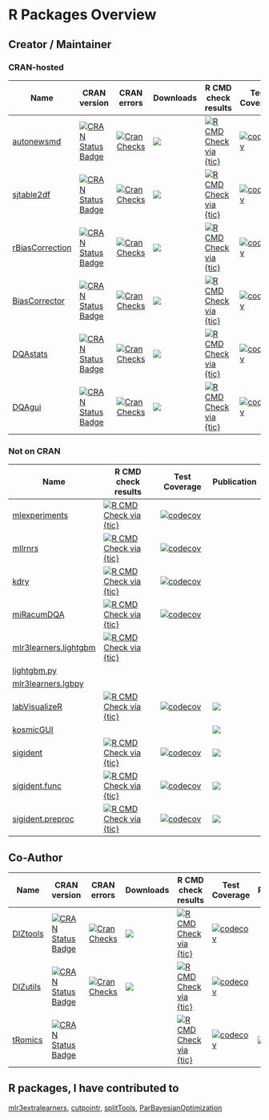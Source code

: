 # R Packages Overview

## Creator / Maintainer

### CRAN-hosted

<center>

| Name | CRAN version | CRAN errors | Downloads | R CMD check results | Test Coverage | Publication | 
| ---- | ------------ | ----------- | --------- | ------------------- | ------------- | ----------- | 
| [autonewsmd](https://github.com/kapsner/autonewsmd) | [![CRAN Status Badge](https://www.r-pkg.org/badges/version-ago/autonewsmd)](https://cran.r-project.org/package=autonewsmd) | [![Cran Checks](https://cranchecks.info/badges/worst/autonewsmd)](https://cran.r-project.org/web/checks/check_results_autonewsmd.html) | [![](http://cranlogs.r-pkg.org/badges/grand-total/autonewsmd?color=blue)](https://cran.r-project.org/package=autonewsmd) | [![R CMD Check via {tic}](https://github.com/kapsner/autonewsmd/workflows/R%20CMD%20Check%20via%20{tic}/badge.svg?branch=main)](https://github.com/kapsner/autonewsmd) | [![codecov](https://codecov.io/gh/kapsner/autonewsmd/branch/main/graph/badge.svg)](https://app.codecov.io/gh/kapsner/autonewsmd) | |
| [sjtable2df](https://github.com/kapsner/sjtable2df) | [![CRAN Status Badge](https://www.r-pkg.org/badges/version-ago/sjtable2df)](https://cran.r-project.org/package=sjtable2df) | [![Cran Checks](https://cranchecks.info/badges/worst/sjtable2df)](https://cran.r-project.org/web/checks/check_results_sjtable2df.html) | [![](http://cranlogs.r-pkg.org/badges/grand-total/sjtable2df?color=blue)](https://cran.r-project.org/package=sjtable2df) | [![R CMD Check via {tic}](https://github.com/kapsner/sjtable2df/workflows/R%20CMD%20Check%20via%20{tic}/badge.svg?branch=main)](https://github.com/kapsner/sjtable2df) | [![codecov](https://codecov.io/gh/kapsner/sjtable2df/branch/main/graph/badge.svg)](https://app.codecov.io/gh/kapsner/sjtable2df) | |
| [rBiasCorrection](https://github.com/kapsner/rBiasCorrection) | [![CRAN Status Badge](https://www.r-pkg.org/badges/version-ago/rBiasCorrection)](https://cran.r-project.org/package=rBiasCorrection) | [![Cran Checks](https://cranchecks.info/badges/worst/rBiasCorrection)](https://cran.r-project.org/web/checks/check_results_rBiasCorrection.html) | [![](http://cranlogs.r-pkg.org/badges/grand-total/rBiasCorrection?color=blue)](https://cran.r-project.org/package=rBiasCorrection) | [![R CMD Check via {tic}](https://github.com/kapsner/rBiasCorrection/workflows/R%20CMD%20Check%20via%20{tic}/badge.svg?branch=master)](https://github.com/kapsner/rBiasCorrection) | [![codecov](https://codecov.io/gh/kapsner/rBiasCorrection/branch/master/graph/badge.svg)](https://app.codecov.io/gh/kapsner/rBiasCorrection) | [![](https://img.shields.io/badge/doi-10.1002/ijc.33681-yellow.svg)](https://doi.org/10.1002/ijc.33681) |
| [BiasCorrector](https://github.com/kapsner/BiasCorrector) | [![CRAN Status Badge](https://www.r-pkg.org/badges/version-ago/BiasCorrector)](https://cran.r-project.org/package=BiasCorrector) | [![Cran Checks](https://cranchecks.info/badges/worst/BiasCorrector)](https://cran.r-project.org/web/checks/check_results_BiasCorrector.html) | [![](http://cranlogs.r-pkg.org/badges/grand-total/BiasCorrector?color=blue)](https://cran.r-project.org/package=BiasCorrector) | [![R CMD Check via {tic}](https://github.com/kapsner/BiasCorrector/workflows/R%20CMD%20Check%20via%20{tic}/badge.svg?branch=master)](https://github.com/kapsner/BiasCorrector) | [![codecov](https://codecov.io/gh/kapsner/BiasCorrector/branch/master/graph/badge.svg)](https://app.codecov.io/gh/kapsner/BiasCorrector) | [![](https://img.shields.io/badge/doi-10.1002/ijc.33681-yellow.svg)](https://doi.org/10.1002/ijc.33681) |
| [DQAstats](https://github.com/miracum/dqa-dqastats) | [![CRAN Status Badge](https://www.r-pkg.org/badges/version-ago/DQAstats)](https://cran.r-project.org/package=DQAstats) | [![Cran Checks](https://cranchecks.info/badges/worst/DQAstats)](https://cran.r-project.org/web/checks/check_results_DQAstats.html) | [![](http://cranlogs.r-pkg.org/badges/grand-total/DQAstats?color=blue)](https://cran.r-project.org/package=DQAstats) | [![R CMD Check via {tic}](https://github.com/miracum/dqa-dqastats/workflows/R%20CMD%20Check%20via%20{tic}/badge.svg?branch=master)](https://github.com/miracum/dqa-dqastats) | [![codecov](https://codecov.io/gh/miracum/dqa-dqastats/branch/master/graph/badge.svg)](https://app.codecov.io/gh/miracum/dqa-dqastats) | [![](https://img.shields.io/badge/doi-10.1055/s--0041--1733847-yellow.svg)](https://doi.org/10.1055/s-0041-1733847) |
| [DQAgui](https://github.com/miracum/dqa-dqagui) | [![CRAN Status Badge](https://www.r-pkg.org/badges/version-ago/DQAgui)](https://cran.r-project.org/package=DQAgui) | [![Cran Checks](https://cranchecks.info/badges/worst/DQAgui)](https://cran.r-project.org/web/checks/check_results_DQAgui.html) | [![](http://cranlogs.r-pkg.org/badges/grand-total/DQAgui?color=blue)](https://cran.r-project.org/package=DQAgui) | [![R CMD Check via {tic}](https://github.com/miracum/dqa-dqagui/workflows/R%20CMD%20Check%20via%20{tic}/badge.svg?branch=master)](https://github.com/miracum/dqa-dqagui) | [![codecov](https://codecov.io/gh/miracum/dqa-dqagui/branch/master/graph/badge.svg)](https://app.codecov.io/gh/miracum/dqa-dqagui) | [![](https://img.shields.io/badge/doi-10.1186/s12911--022--01961--z-yellow.svg)](https://doi.org/10.1186/s12911-022-01961-z) |

</center>

### Not on CRAN

<center>

| Name | R CMD check results | Test Coverage | Publication | 
| ---- | ------------------- | ------------- | ----------- | 
| [mlexperiments](https://github.com/kapsner/mlexperiments) | [![R CMD Check via {tic}](https://github.com/kapsner/mlexperiments/workflows/R%20CMD%20Check%20via%20{tic}/badge.svg?branch=main)](https://github.com/kapsner/mlexperiments) | [![codecov](https://codecov.io/gh/kapsner/mlexperiments/branch/main/graph/badge.svg)](https://app.codecov.io/gh/kapsner/mlexperiments) | |
| [mllrnrs](https://github.com/kapsner/mllrnrs) | [![R CMD Check via {tic}](https://github.com/kapsner/mllrnrs/workflows/R%20CMD%20Check%20via%20{tic}/badge.svg?branch=main)](https://github.com/kapsner/mllrnrs) | [![codecov](https://codecov.io/gh/kapsner/mllrnrs/branch/main/graph/badge.svg)](https://app.codecov.io/gh/kapsner/mllrnrs) | |
| [kdry](https://github.com/kapsner/kdry) | [![R CMD Check via {tic}](https://github.com/kapsner/kdry/workflows/R%20CMD%20Check%20via%20{tic}/badge.svg?branch=main)](https://github.com/kapsner/kdry) | [![codecov](https://codecov.io/gh/kapsner/kdry/branch/main/graph/badge.svg)](https://app.codecov.io/gh/kapsner/kdry) | |
| [miRacumDQA](https://github.com/miracum/dqa-miracumdqa) | [![R CMD Check via {tic}](https://github.com/miracum/dqa-miracumdqa/workflows/R%20CMD%20Check%20via%20{tic}/badge.svg?branch=master)](https://github.com/miracum/dqa-miracumdqa) | [![codecov](https://codecov.io/gh/miracum/dqa-miracumdqa/branch/master/graph/badge.svg)](https://app.codecov.io/gh/miracum/dqa-miracumdqa) | |
| [mlr3learners.lightgbm](https://github.com/mlr3learners/mlr3learners.lightgbm) | [![R CMD Check via {tic}](https://github.com/mlr3learners/mlr3learners.lightgbm/workflows/R%20CMD%20Check%20via%20{tic}/badge.svg?branch=master)](https://github.com/miracum/dqa-miracumdqa) | | | 
| [lightgbm.py](https://github.com/kapsner/lightgbm.py) | | | | 
| [mlr3learners.lgbpy](https://github.com/kapsner/mlr3learners.lgbpy) | | | | 
| [labVisualizeR](https://github.com/miracum/labor-labvisualizer) | [![R CMD Check via {tic}](https://github.com/miracum/labor-labvisualizer/workflows/R%20CMD%20Check%20via%20{tic}/badge.svg?branch=master)](https://github.com/miracum/labor-labvisualizer) | [![codecov](https://codecov.io/gh/miracum/labor-labvisualizer/branch/master/graph/badge.svg)](https://app.codecov.io/gh/miracum/labor-labvisualizer) | [![](https://img.shields.io/badge/doi-10.3233/SHTI210072-yellow.svg)](https://doi.org/10.3233/SHTI210072) | 
| [kosmicGUI](https://gitlab.miracum.org/kosmic/kosmicgui) | | | [![](https://img.shields.io/badge/doi-10.1038/s41598--020--58749--2-yellow.svg)](https://doi.org/10.1038/s41598-020-58749-2) | 
| [sigident](https://github.com/kapsner/sigident) | [![R CMD Check via {tic}](https://github.com/kapsner/sigident/workflows/R%20CMD%20Check%20via%20{tic}/badge.svg?branch=master)](https://github.com/kapsner/sigident) | [![codecov](https://codecov.io/gh/kapsner/sigident/branch/master/graph/badge.svg)](https://app.codecov.io/gh/kapsner/sigident) | [![](https://img.shields.io/badge/doi-10.3390/cancers11101606-yellow.svg)](https://doi.org/10.3390/cancers11101606) | 
| [sigident.func](https://github.com/kapsner/sigident.func) | [![R CMD Check via {tic}](https://github.com/kapsner/sigident.func/workflows/R%20CMD%20Check%20via%20{tic}/badge.svg?branch=master)](https://github.com/kapsner/sigident.func) | [![codecov](https://codecov.io/gh/kapsner/sigident.func/branch/master/graph/badge.svg)](https://app.codecov.io/gh/kapsner/sigident.func) | [![](https://img.shields.io/badge/doi-10.3390/cancers11101606-yellow.svg)](https://doi.org/10.3390/cancers11101606) | 
| [sigident.preproc](https://github.com/kapsner/sigident.preproc) | [![R CMD Check via {tic}](https://github.com/kapsner/sigident.preproc/workflows/R%20CMD%20Check%20via%20{tic}/badge.svg?branch=master)](https://github.com/kapsner/sigident.preproc) | [![codecov](https://codecov.io/gh/kapsner/sigident.preproc/branch/master/graph/badge.svg)](https://app.codecov.io/gh/kapsner/sigident.preproc) | [![](https://img.shields.io/badge/doi-10.3390/cancers11101606-yellow.svg)](https://doi.org/10.3390/cancers11101606) | 

</center>

## Co-Author

<center>

| Name | CRAN version | CRAN errors | Downloads | R CMD check results | Test Coverage | Publication | 
| ---- | ------------ | ----------- | --------- | ------------------- | ------------- | ----------- | 
| [DIZtools](https://github.com/miracum/misc-diztools) | [![CRAN Status Badge](https://www.r-pkg.org/badges/version-ago/DIZtools)](https://cran.r-project.org/package=DIZtools) | [![Cran Checks](https://cranchecks.info/badges/worst/DIZtools)](https://cran.r-project.org/web/checks/check_results_DIZtools.html) | [![](http://cranlogs.r-pkg.org/badges/grand-total/DIZtools?color=blue)](https://cran.r-project.org/package=DIZtools) | [![R CMD Check via {tic}](https://github.com/miracum/misc-diztools/workflows/R%20CMD%20Check%20via%20{tic}/badge.svg?branch=main)](https://github.com/miracum/misc-diztools) | [![codecov](https://codecov.io/gh/miracum/misc-diztools/branch/main/graph/badge.svg)](https://app.codecov.io/gh/miracum/misc-diztools) | | 
| [DIZutils](https://github.com/miracum/misc-dizutils) | [![CRAN Status Badge](https://www.r-pkg.org/badges/version-ago/DIZutils)](https://cran.r-project.org/package=DIZutils) | [![Cran Checks](https://cranchecks.info/badges/worst/DIZutils)](https://cran.r-project.org/web/checks/check_results_DIZutils.html) | [![](http://cranlogs.r-pkg.org/badges/grand-total/DIZutils?color=blue)](https://cran.r-project.org/package=DIZutils) | [![R CMD Check via {tic}](https://github.com/miracum/misc-dizutils/workflows/R%20CMD%20Check%20via%20{tic}/badge.svg?branch=master)](https://github.com/miracum/misc-dizutils) | [![codecov](https://codecov.io/gh/miracum/misc-dizutils/branch/master/graph/badge.svg)](https://app.codecov.io/gh/miracum/misc-dizutils) | | 
| [tRomics](https://github.com/kapsner/tromics) | [![CRAN Status Badge](https://www.r-pkg.org/badges/version-ago/tRomics)](https://cran.r-project.org/package=tRomics) | | | [![R CMD Check via {tic}](https://github.com/kapsner/tromics/workflows/R%20CMD%20Check%20via%20{tic}/badge.svg?branch=master)](https://github.com/kapsner/tromics) | [![codecov](https://codecov.io/gh/kapsner/tromics/branch/master/graph/badge.svg)](https://app.codecov.io/gh/kapsner/tromics) | [![](https://img.shields.io/badge/doi-10.3390/ijms21134727-yellow.svg)](https://doi.org/10.3390/ijms21134727) | 

</center>

## R packages, I have contributed to

[mlr3extralearners](https://github.com/mlr-org/mlr3extralearners), [cutpointr](https://github.com/Thie1e/cutpointr), [splitTools](https://github.com/mayer79/splitTools), [ParBayesianOptimization](https://github.com/AnotherSamWilson/ParBayesianOptimization)
